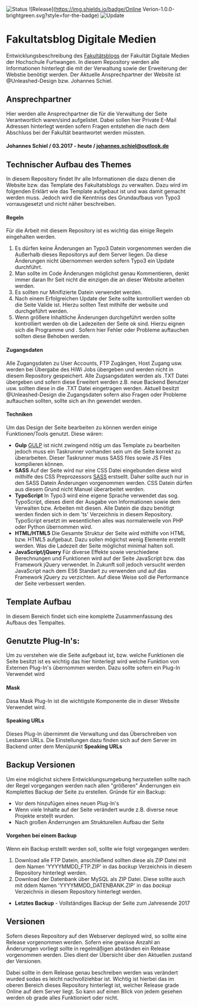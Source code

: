 ![Status](https://img.shields.io/badge/Status-stable-brightgreen.svg?style=for-the-badge) ![Release](https://img.shields.io/badge/Online Verion-1.0.0-brightgreen.svg?style=for-the-badge) ![Update](https://img.shields.io/badge/Update-11.12.2017-blue.svg?style=for-the-badge)


# Fakultatsblog Digitale Medien
Entwicklungsbeschreibung des [Fakultätsblogs](http://digitalemedien-furtwangen.de) der Fakultät Digitale Medien der Hochschule Furtwangen. In diesem Repository werden alle Informationen hinterlegt die mit der Verwaltung sowie der Erweiterung der Webstie benötigt werden. Der Aktuelle Ansprechpartner der Website ist @Unleashed-Design bzw. Johannes Schiel.

## Ansprechpartner
Hier werden alle Ansprechpartner die für die Verwaltung der Seite Verantwortlich waren/sind aufgelistet. Dabei sollen hier Private E-Mail Adressen hinterlegt werden sofern Fragen entstehen die nach dem Abschluss bei der Fakultät beantwortet werden müssten.

#### Johannes Schiel / 03.2017 - heute / johannes.schiel@outlook.de

## Technischer Aufbau des Themes
In diesem Repository findet Ihr alle Informationen die dazu dienen die Website bzw. das Template des Fakultatsblogs zu verwalten. Dazu wird im folgenden Erklärt wie das Template aufgebaut ist und was damit gemacht werden muss. Jedoch wird die Kenntniss des Grundaufbaus von Typo3 vorrausgesetzt und nicht näher beschreiben.

#### Regeln
Für die Arbeit mit diesem Repository ist es wichtig das einige Regeln eingehalten werden.

1. Es dürfen keine Änderungen an Typo3 Datein vorgenommen werden die Außerhalb dieses Repositorys auf dem Server liegen. Da diese Änderungen nicht übernommen werden sofern Typo3 ein Update durchführt.
2. Man sollte im Code Änderungen möglichst genau Kommentieren, denkt immer daran Ihr Seit nicht die einzigen die an dieser Website arbeiten werden.
3. Es sollten nur Minifizierte Datein verwendet werden.
4. Nach einem Erfolgreichen Update der Seite sollte kontrolliert werden ob die Seite Valide ist. Hierzu sollten Test mithilfe der website und durchgeführt werden.
5. Wenn größere Inhaltliche Änderungen durchgeführt werden sollte kontrolliert werden ob die Ladezeiten der Seite ok sind. Hierzu eignen sich die Programme und . Sofern hier Fehler oder Probleme auftauchen sollten diese Behoben werden.

#### Zugangsdaten
Alle Zugangsdaten zu User Accounts, FTP Zugängen, Host Zugang usw. werden bei Übergabe des HiWi Jobs übergeben und werden nicht in diesem Repository gespeichert. Alle Zugsangsdaten werden als .TXT Datei übergeben und sofern diese Erweitert werden z.B. neue Backend Benutzer usw. sollten diese in die .TXT Datei eingetragen werden. Aktuell besitzt @Unleashed-Design die Zugangsdaten sofern also Fragen oder Probleme auftauchen sollten, sollte sich an ihn gewendet werden.

#### Techniken
Um das Design der Seite bearbeiten zu können werden einige Funktionen/Tools genutzt. Diese wären:

* **Gulp** [GULP](https://gulpjs.com/) ist nicht zwingend nötig um das Template zu bearbeiten jedoch muss ein Taskrunner vorhanden sein um die Seite korrekt zu überarbeiten. Dieser Taskrunner muss SASS files sowie JS Files kompilieren können.
* **SASS** Auf der Seite wird nur eine CSS Datei eingebunden diese wird mithilfe des CSS Preprozessors [SASS](http://sass-lang.com/) erstsellt. Daher sollte auch nur in den SASS Datein Änderungen vorgenommen werden. CSS Datein dürfen aus diesem Grund nicht Manuel überarbeitet werden.
* **TypoScript** In Typo3 wird eine eigene Sprache verwendet das sog. TypoScript, dieses dient der Ausgabe von Informationen sowie dem Verwalten bzw. Arbeiten mit diesen. Alle Datein die dazu benötigt werden finden sich in dem 'ts' Verzeichnis in diesem Repository. TypoScript ersetzt im wesentlichen alles was normalerweile von PHP oder Python übernommen wird.
* **HTML/HTML5** Die Gesamte Struktur der Seite wird mithilfe von HTML bzw. HTML5 aufgebaut. Dazu sollen mögichst wenig Elemente erstellt werden. Was die Ladezeit der Seite möglichst minimal halten soll.
* **JavaScript/jQuery** Für diverse Effekte sowie verschiedene Berechnungen und Funktionen wird auf der Seite JavaScript bzw. das Framework jQuery verwendet. In Zukunft soll jedoch versucht werden JavaScript nach dem ES6 Standart zu verwenden und auf das Framework jQuery zu verzichten. Auf diese Weise soll die Performance der Seite verbessert werden.

## Template Aufbau
In diesem Bereich findet sich eine komplette Zusammenfassung des Aufbaus des Tempaltes.

## Genutzte Plug-In's:
Um zu verstehen wie die Seite aufgebaut ist, bzw. welche Funktionen die Seite besitzt ist es wichtig das hier hinterlegt wird welche Funktion von Externen Plug-In's übernommen werden. Dazu sollte sofern ein Plug-In Verwendet wird

#### Mask
Dasa Mask Plug-In ist die wichtigste Komponente die in dieser Website Verwendet wird.

#### Speaking URLs
Dieses Plug-In übernimmt die Verwaltung und das Überschreiben von Lesbaren URLs. Die Einstellungen dazu finden sich auf dem Server im Backend unter dem Menüpunkt **Speaking URLs**

## Backup Versionen
Um eine möglichst sichere Entwicklungsumgebung herzustellen sollte nach der Regel vorgegangen werden nach allen "größeren" Änderrungen ein Komplettes Backup der Seite zu erstellen. Gründe für ein Backup:

* Vor dem hinzufügen eines neuen Plug-In's
* Wenn viele Inhalte auf der Seite verändert wurde z.B. diverse neue Projekte erstellt wurden.
* Nach großen Änderrungen am Strukturellen Aufbau der Seite

#### Vorgehen bei einem Backup
Wenn ein Backup erstellt werden soll, sollte wie folgt vorgegangen werden:
1. Download alle FTP Datein, anschließend sollten diese als ZIP Datei mit dem Namen 'YYYYMMDD_FTP.ZIP' in das *backup* Verzeichnis in diesem Repository hinterlegt werden.
2. Download der Datenbank über MySQL als ZIP Datei. Diese sollte auch mit ddem Namen 'YYYYMMDD_DATENBANK.ZIP' in das *backup* Verzeichnis in diesem Repository hinterlegt werden.

* **Letztes Backup** - Vollständiges Backup der Seite zum Jahresende 2017

## Versionen
Sofern dieses Repository auf den Webserver deployed wird, so sollte eine Release vorgenommen werden. Sofern eine gewisse Anzahl an Änderurngen vorliegt sollte in regelmäßigen abständen ein Release vorgenommen werden. Dies dient der Übersicht über den Aktuellen zustand der Versionen.

Dabei sollte in dem Release genau beschreiben werden was verändert wurded sodas es leicht nachvollziehbar ist. Wichtig ist hierbei das im oberen Bereich dieses Repository hinterlegt ist, welcher Release grade Online auf dem Server liegt. So kann auf einen Blick von jedem gesehen werden ob grade alles Funktioniert oder nicht.
